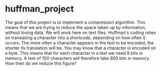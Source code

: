 # huffman_project
The goal of this project is to implement a compression algorithm. This means that we are trying to reduce the space taken up by information, without losing data. We will work here on text files. Huffman's coding relies on translating a character into a shortcode, depending on how often it occurs. The more often a character appears in the text to be encoded, the shorter its translation will be. You may know that a character is encoded on a byte. This means that for each character in a text we need 8 bits in memory. A text of 100 characters will therefore take 800 bits in memory. How then do we reduce this figure?

